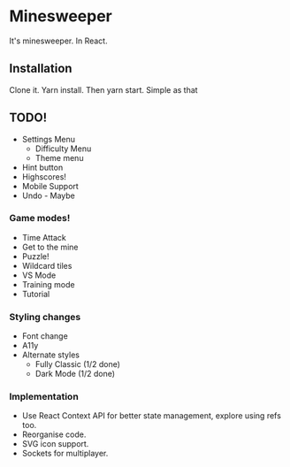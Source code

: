 # Minesweeper

It's minesweeper. In React.

## Installation

Clone it. Yarn install. Then yarn start. Simple as that


## TODO! 

- Settings Menu
    - Difficulty Menu
    - Theme menu
- Hint button
- Highscores!
- Mobile Support
- Undo - Maybe

### Game modes!

- Time Attack
- Get to the mine
- Puzzle!
- Wildcard tiles
- VS Mode
- Training mode
- Tutorial

### Styling changes

- Font change
- A11y
- Alternate styles
    - Fully Classic (1/2 done)
    - Dark Mode (1/2 done)

### Implementation

- Use React Context API for better state management, explore using refs too.
- Reorganise code.
- SVG icon support.
- Sockets for multiplayer.